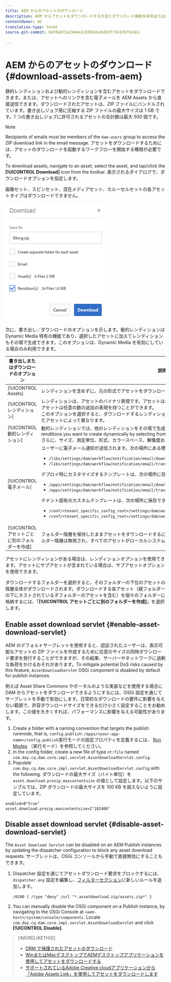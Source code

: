 ```yaml
---
title: AEM からのアセットのダウンロード
description: AEM からアセットをダウンロードする方法とダウンロード機能を有効または無効にする方法について説明します。
contentOwner: AG
translation-type: tm+mt
source-git-commit: 0d70a672a2944e2c03b54beb3b5f734136792ab1

---
```



# AEM からのアセットのダウンロード {#download-assets-from-aem}

静的レンディションおよび動的レンディションを含むアセットをダウンロードできます。または、アセットへのリンクを含む電子メールを AEM Assets から直接送信できます。ダウンロードされたアセットは、ZIP ファイルにバンドルされています。書き出しジョブ用に圧縮する ZIP ファイルの最大サイズは 1 GB です。1 つの書き出しジョブに許可されるアセットの合計数は最大 500 個です。

>[!NOTE]
>
>Recipients of emails must be members of the `dam-users` group to access the ZIP download link in the email message. アセットをダウンロードするためには、アセットのダウンロードを起動するワークフローを開始する権限が必要です。

To download assets, navigate to an asset, select the asset, and tap/click the **[!UICONTROL Download]** icon from the toolbar. 表示されるダイアログで、ダウンロードオプションを指定します。

画像セット、スピンセット、混在メディアセット、カルーセルセットの各アセットタイプはダウンロードできません。

![AEM Assets からアセットをダウンロードする際に使用できるオプション](assets/asset_download_dialog.png)

次に、書き出し／ダウンロードのオプションを示します。動的レンディションは Dynamic Media 特有の機能であり、選択したアセットに加えてレンディションもその場で生成できます。このオプションは、Dynamic Media を有効にしている場合のみ利用できます。

| 書き出しまたはダウンロードのオプション | 説明 |
|---|---|
| [!UICONTROL Assets] | レンディションを含めずに、元の形式でアセットをダウンロードする場合に選択します。 |
| [!UICONTROL レンディション] | レンディションは、アセットのバイナリ表現です。アセットは、（アップロードされたファイルの）一次表現を持ちます。アセットは任意の数の追加の表現を持つことができます。<br>このオプションを選択すると、ダウンロードするレンディションを選択できます。使用できるレンディションは、選択したアセットによって異なります。 |
| [!UICONTROL 動的レンディション] | 動的レンディションでは、他のレンディションをその場で生成します。When you select this option, you also select the renditions you want to create dynamically by selecting from the [Image Preset](image-presets.md) list. <br>さらに、サイズ、測定単位、形式、カラースペース、解像度および画像の修飾子（例：画像の反転用）を選択できます。 |
| [!UICONTROL 電子メール] | ユーザーに電子メール通知が送信されます。次の場所にある標準の電子メールテンプレートを利用できます。<ul><li>`/libs/settings/dam/workflow/notification/email/downloadasset`</li><li>`/libs/settings/dam/workflow/notification/email/transientworkflowcompleted`</li></ul> デプロイ時にカスタマイズするテンプレートは、次の場所に存在している必要があります。 <ul><li>`/apps/settings/dam/workflow/notification/email/downloadasset`</li><li>`/apps/settings/dam/workflow/notification/email/transientworkflowcompleted`</li></ul>テナント固有のカスタムテンプレートは、次の場所に保存できます。<ul><li>`/conf/<tenant_specific_config_root>/settings/dam/workflow/notification/email/downloadasset`</li><li>`/conf/<tenant_specific_config_root>/settings/dam/workflow/notification/email/transientworkflowcompleted`</li></ul> |
| [!UICONTROL アセットごとに別のフォルダーを作成] | フォルダー階層を保持したままアセットをダウンロードするには、このオプションを選択します。デフォルトでは、フォルダー階層は無視され、すべてのアセットがローカルシステムの1つのフォルダーにダウンロードされます。 |

アセットにレンディションがある場合は、レンディションオプションを使用できます。アセットにサブアセットが含まれている場合は、サブアセットオプションを使用できます。

ダウンロードするフォルダーを選択すると、そのフォルダーの下位のアセットの階層全体がダウンロードされます。ダウンロードする各アセット（親フォルダーの下にネストされている子フォルダーのアセットを含む）を個々のフォルダーに格納するには、「**[!UICONTROL アセットごとに別のフォルダーを作成]**」を選択します。

## Enable asset download servlet {#enable-asset-download-servlet}

AEM のデフォルトサーブレットを使用すると、認証されたユーザーは、表示可能なアセットの ZIP ファイルを作成するために任意のサイズの同時ダウンロード要求を発行することができますが、その結果、サーバーやネットワークに過剰な負荷をかけるおそれがあります。To mitigate potential DoS risks caused by this feature, `AssetDownloadServlet` OSGi component is disabled by default for publish instances.

例えば Asset Share Commons やポータルのような実装などを使用する場合に DAM からアセットをダウンロードできるようにするには、OSGi 設定を通じてサーブレットを手動で有効にします。日常的なダウンロードの要件に影響を与えない範囲で、許容ダウンロードサイズをできるだけ小さく設定することをお勧めします。この値を大きくすれば、パフォーマンスに影響を与える可能性があります。

1. Create a folder with a naming convention that targets the publish runmode, that is, `config.publish`:
   `/apps/<your-app-name>/config.publish`実行モードの設定プロパティを定義するには、 [Run Modes](/help/sites-deploying/configure-runmodes.md#defining-configuration-properties-for-a-run-mode) （実行モード）を参照してください。
1. In the config folder, create a new file of type `nt:file` named `com.day.cq.dam.core.impl.servlet.AssetDownloadServlet.config`.
1. Populate `com.day.cq.dam.core.impl.servlet.AssetDownloadServlet.config` with the following. ダウンロードの最大サイズ（バイト単位）を `asset.download.prezip.maxcontentsize` の値として設定します。以下のサンプルでは、ZIP ダウンロードの最大サイズを 100 KB を超えないように設定しています。

```
enabled=B"true"
asset.download.prezip.maxcontentsize=I"102400"
```

## Disable asset download servlet {#disable-asset-download-servlet}

The `Asset Download Servlet` can be disabled on an AEM Publish instances by updating the dispatcher configuration to block any asset download requests. サーブレットは、OSGi コンソールから手動で直接無効にすることもできます。

1. Dispatcher 設定を通じてアセットダウンロード要求をブロックするには、`dispatcher.any` 設定を編集し、[フィルターセクション](https://docs.adobe.com/content/help/en/experience-manager-dispatcher/using/configuring/dispatcher-configuration.html#defining-a-filter)に新しいルールを追加します。

   ```/0100 { /type "deny" /url "*.assetdownload.zip/assets.zip*" }```

1. You can manually disable the OSGi component on a Publish instance, by navigating to the OSGi Console at `<aem-host>/system/console/components`. Locate `com.day.cq.dam.core.impl.servlet.AssetDownloadServlet` and click **[!UICONTROL Disable]**.

>[!MORELIKETHIS]
>
>* [DRM で保護されたアセットのダウンロード](drm.md)
>* [WinまたはMacデスクトップでAEMデスクトップアプリケーションを使用してアセットをダウンロードする](https://helpx.adobe.com/experience-manager/desktop-app/aem-desktop-app.html)
>* [サポートされているAdobe Creative cloudアプリケーションから「Adobe Assets Link」を使用してアセットをダウンロードします](https://helpx.adobe.com/enterprise/using/manage-assets-using-adobe-asset-link.html)

